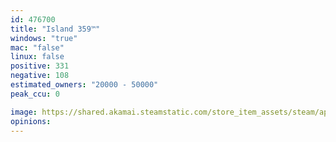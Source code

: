 ```yaml
---
id: 476700
title: "Island 359™"
windows: "true"
mac: "false"
linux: false
positive: 331
negative: 108
estimated_owners: "20000 - 50000"
peak_ccu: 0

image: https://shared.akamai.steamstatic.com/store_item_assets/steam/apps/476700/header.jpg?t=1626902447
opinions:
---
```

